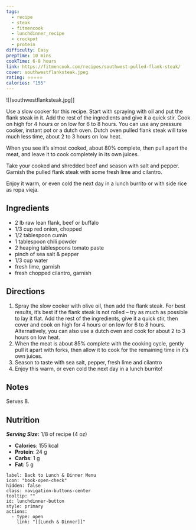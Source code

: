 ```yaml
---
tags:
  - recipe
  - steak
  - fitmencook
  - lunchdinner_recipe
  - crockpot
  - protein
difficulty: Easy
prepTime: 10 mins
cookTime: 6-8 hours
link: https://fitmencook.com/recipes/southwest-pulled-flank-steak/
cover: southwestflanksteak.jpeg
rating: ⭐️⭐️⭐️⭐️⭐️
calories: "155"
---
```


![[southwestflanksteak.jpg]]

Use a slow cooker for this recipe. Start with spraying with oil and put the flank steak in it. Add the rest of the ingredients and give it a quick stir. Cook on high for 4 hours or on low for 6 to 8 hours. You can use any pressure cooker, instant pot or a dutch oven. Dutch oven pulled flank steak will take much less time, about 2 to 3 hours on low heat.

When you see it’s almost cooked, about 80% complete, then pull apart the meat, and leave it to cook completely in its own juices.

Take your cooked and shredded beef and season with salt and pepper. Garnish the pulled flank steak with some fresh lime and cilantro.

Enjoy it warm, or even cold the next day in a lunch burrito or with side rice as ropa vieja.

## Ingredients
- 2 lb raw lean flank, beef or buffalo
- 1/3 cup red onion, chopped
- 1/2 tablespoon cumin
- 1 tablespoon chili powder
- 2 heaping tablespoons tomato paste
- pinch of sea salt & pepper
- 1/3 cup water
- fresh lime, garnish
- fresh chopped cilantro, garnish


## Directions
1. Spray the slow cooker with olive oil, then add the flank steak. For best results, it’s best if the flank steak is not rolled – try as much as possible to lay it flat. Add the rest of the ingredients, give it a quick stir, then cover and cook on high for 4 hours or on low for 6 to 8 hours. Alternatively, you can also use a dutch oven and cook for about 2 to 3 hours on low heat.
2. When the meat is about 85% complete with the cooking cycle, gently pull it apart with forks, then allow it to cook for the remaining time in it’s own juices.
3. Season to taste with sea salt, pepper, fresh lime and cilantro
4. Enjoy this warm, or even cold the next day in a lunch burrito!


## Notes
Serves 8.

## Nutrition
***Serving Size:*** 1/8 of recipe (4 oz)
- **Calories**: 155 kcal
- **Protein**: 24 g
- **Carbs**: 1 g 
- **Fat**: 5 g


```meta-bind-button
label: Back to Lunch & Dinner Menu
icon: "book-open-check"
hidden: false
class: navigation-buttons-center
tooltip: ""
id: lunchdinner-button
style: primary
actions:
  - type: open
    link: "[[Lunch & Dinner]]"

```
 
